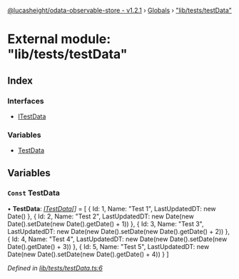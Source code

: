 [@lucasheight/odata-observable-store - v1.2.1](../README.md) › [Globals](../globals.md) › ["lib/tests/testData"](_lib_tests_testdata_.md)

# External module: "lib/tests/testData"

## Index

### Interfaces

* [ITestData](../interfaces/_lib_tests_testdata_.itestdata.md)

### Variables

* [TestData](_lib_tests_testdata_.md#const-testdata)

## Variables

### `Const` TestData

• **TestData**: *[ITestData](../interfaces/_lib_tests_testdata_.itestdata.md)[]* =  [
  { Id: 1, Name: "Test 1", LastUpdatedDT: new Date() },
  {
    Id: 2,
    Name: "Test 2",
    LastUpdatedDT: new Date(new Date().setDate(new Date().getDate() + 1))
  },
  {
    Id: 3,
    Name: "Test 3",
    LastUpdatedDT: new Date(new Date().setDate(new Date().getDate() + 2))
  },
  {
    Id: 4,
    Name: "Test 4",
    LastUpdatedDT: new Date(new Date().setDate(new Date().getDate() + 3))
  },
  {
    Id: 5,
    Name: "Test 5",
    LastUpdatedDT: new Date(new Date().setDate(new Date().getDate() + 4))
  }
]

*Defined in [lib/tests/testData.ts:6](https://github.com/lucasheight/odata-observable-store/blob/b97261dd/projects/odata-observable-store/src/lib/tests/testData.ts#L6)*
